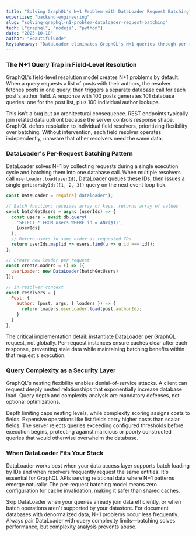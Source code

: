 ```yaml
---
title: "Solving GraphQL's N+1 Problem with DataLoader Request Batching"
expertise: "backend-engineering"
slug: "solving-graphql-n1-problem-dataloader-request-batching"
tech: ["graphql", "nodejs", "python"]
date: "2025-10-10"
author: "BeautifulCode"
keytakeaway: "DataLoader eliminates GraphQL's N+1 queries through per-request batching and caching, but production APIs require query complexity limits to prevent nested-query denial-of-service attacks."
---
```


### The N+1 Query Trap in Field-Level Resolution

GraphQL's field-level resolution model creates N+1 problems by default. When a query requests a list of posts with their authors, the resolver fetches posts in one query, then triggers a separate database call for each post's author field. A response with 100 posts generates 101 database queries: one for the post list, plus 100 individual author lookups.

This isn't a bug but an architectural consequence. REST endpoints typically join related data upfront because the server controls response shape. GraphQL defers resolution to individual field resolvers, prioritizing flexibility over batching. Without intervention, each field resolver operates independently, unaware that other resolvers need the same data.

### DataLoader's Per-Request Batching Pattern

DataLoader solves N+1 by collecting requests during a single execution cycle and batching them into one database call. When multiple resolvers call `userLoader.load(userId)`, DataLoader queues these IDs, then issues a single `getUsersByIds([1, 2, 3])` query on the next event loop tick.

```javascript
const DataLoader = require('dataloader');

// Batch function: receives array of keys, returns array of values
const batchGetUsers = async (userIds) => {
  const users = await db.query(
    'SELECT * FROM users WHERE id = ANY($1)',
    [userIds]
  );
  // Return users in same order as requested IDs
  return userIds.map(id => users.find(u => u.id === id));
};

// Create new loader per request
const createLoaders = () => ({
  userLoader: new DataLoader(batchGetUsers)
});

// In resolver context
const resolvers = {
  Post: {
    author: (post, args, { loaders }) => {
      return loaders.userLoader.load(post.authorId);
    }
  }
};
```

The critical implementation detail: instantiate DataLoader per GraphQL request, not globally. Per-request instances ensure caches clear after each response, preventing stale data while maintaining batching benefits within that request's execution.

### Query Complexity as a Security Layer

GraphQL's nesting flexibility enables denial-of-service attacks. A client can request deeply nested relationships that exponentially increase database load. Query depth and complexity analysis are mandatory defenses, not optional optimizations.

Depth limiting caps nesting levels, while complexity scoring assigns costs to fields. Expensive operations like list fields carry higher costs than scalar fields. The server rejects queries exceeding configured thresholds before execution begins, protecting against malicious or poorly constructed queries that would otherwise overwhelm the database.

### When DataLoader Fits Your Stack

DataLoader works best when your data access layer supports batch loading by IDs and when resolvers frequently request the same entities. It's essential for GraphQL APIs serving relational data where N+1 patterns emerge naturally. The per-request batching model means zero configuration for cache invalidation, making it safer than shared caches.

Skip DataLoader when your queries already join data efficiently, or when batch operations aren't supported by your datastore. For document databases with denormalized data, N+1 problems occur less frequently. Always pair DataLoader with query complexity limits—batching solves performance, but complexity analysis prevents abuse.